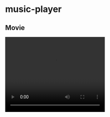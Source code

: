 # music-player

## Movie
<video width="320" height="240" controls>
  <source src="music.mp4" type="video/mp4">
  Your browser does not support the video tag.
</video>


